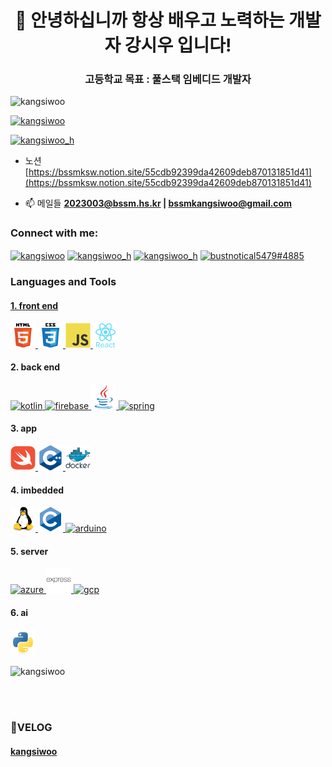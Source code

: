 <h1 align="center">👋 안녕하십니까 항상 배우고 노력하는 개발자 강시우 입니다!</h1>
<h3 align="center">고등학교 목표 : 풀스택 임베디드 개발자</h3>

<p align="left"> <img src="https://komarev.com/ghpvc/?username=kangsiwoo&label=Profile%20views&color=0e75b6&style=flat" alt="kangsiwoo" /> </p>

<p align="left"> <a href="https://github.com/ryo-ma/github-profile-trophy"><img src="https://github-profile-trophy.vercel.app/?username=kangsiwoo" alt="kangsiwoo" /></a> </p>

<p align="left"> <a href="https://twitter.com/kangsiwoo_h" target="blank"><img src="https://img.shields.io/twitter/follow/kangsiwoo_h?logo=twitter&style=for-the-badge" alt="kangsiwoo_h" /></a> </p>

- 노션 [https://bssmksw.notion.site/55cdb92399da42609deb870131851d41](https://bssmksw.notion.site/55cdb92399da42609deb870131851d41)

- 📫 메일들 **2023003@bssm.hs.kr | bssmkangsiwoo@gmail.com**


<h3 align="left">Connect with me:</h3>
<p align="left">
<a href="https://dev.to/kangsiwoo" target="blank"><img align="center" src="https://raw.githubusercontent.com/rahuldkjain/github-profile-readme-generator/master/src/images/icons/Social/devto.svg" alt="kangsiwoo" height="30" width="40" /></a>
<a href="https://twitter.com/kangsiwoo_h" target="blank"><img align="center" src="https://raw.githubusercontent.com/rahuldkjain/github-profile-readme-generator/master/src/images/icons/Social/twitter.svg" alt="kangsiwoo_h" height="30" width="40" /></a>
<a href="https://instagram.com/kangsiwoo_h" target="blank"><img align="center" src="https://raw.githubusercontent.com/rahuldkjain/github-profile-readme-generator/master/src/images/icons/Social/instagram.svg" alt="kangsiwoo_h" height="30" width="40" /></a>
<a href="https://discord.gg/bustnotical5479#4885" target="blank"><img align="center" src="https://raw.githubusercontent.com/rahuldkjain/github-profile-readme-generator/master/src/images/icons/Social/discord.svg" alt="bustnotical5479#4885" height="30" width="40" /></a>
</p>

<h3 align="left">Languages and Tools</h3>
<p align="left"> <a href="https://www.arduino.cc/" target="_blank" rel="noreferrer"> 
<h4>1. front end</h4>
<!--  html  -->
<a href="https://www.w3.org/html/" target="_blank" rel="noreferrer"> <img src="https://raw.githubusercontent.com/devicons/devicon/master/icons/html5/html5-original-wordmark.svg" alt="html5" width="40" height="40"/> </a> 
<!--  CSS  -->
<a href="https://www.w3schools.com/css/" target="_blank" rel="noreferrer"> <img src="https://raw.githubusercontent.com/devicons/devicon/master/icons/css3/css3-original-wordmark.svg" alt="css3" width="40" height="40"/> </a>
<!--  javascript  -->
<a href="https://developer.mozilla.org/en-US/docs/Web/JavaScript" target="_blank" rel="noreferrer"> <img src="https://raw.githubusercontent.com/devicons/devicon/master/icons/javascript/javascript-original.svg" alt="javascript" width="40" height="40"/> </a>
  <!--  react  -->
<a href="https://reactjs.org/" target="_blank" rel="noreferrer"> <img src="https://raw.githubusercontent.com/devicons/devicon/master/icons/react/react-original-wordmark.svg" alt="react" width="40" height="40"/> </a>

<h4>2. back end</h4>
<!--  kotlin  -->
<a href="https://kotlinlang.org" target="_blank" rel="noreferrer"> <img src="https://www.vectorlogo.zone/logos/kotlinlang/kotlinlang-icon.svg" alt="kotlin" width="40" height="40"/> </a>
  <!--  firebase  -->
<a href="https://firebase.google.com/" target="_blank" rel="noreferrer"> <img src="https://www.vectorlogo.zone/logos/firebase/firebase-icon.svg" alt="firebase" width="40" height="40"/> </a>
<!--  java  -->
<a href="https://www.java.com" target="_blank" rel="noreferrer"> <img src="https://raw.githubusercontent.com/devicons/devicon/master/icons/java/java-original.svg" alt="java" width="40" height="40"/> </a>
<!--  spring  -->
<a href="https://spring.io/" target="_blank" rel="noreferrer"> <img src="https://www.vectorlogo.zone/logos/springio/springio-icon.svg" alt="spring" width="40" height="40"/> </a>
<h4>3. app</h4>
<!--  swift  -->
  <a href="https://developer.apple.com/swift/" target="_blank" rel="noreferrer"> <img src="https://raw.githubusercontent.com/devicons/devicon/master/icons/swift/swift-original.svg" alt="swift" width="40" height="40"/> </a>
<!--  C++  -->
<a href="https://www.w3schools.com/cpp/" target="_blank" rel="noreferrer"> <img src="https://raw.githubusercontent.com/devicons/devicon/master/icons/cplusplus/cplusplus-original.svg" alt="cplusplus" width="40" height="40"/> </a>
<!--  docker  -->
<a href="https://www.docker.com/" target="_blank" rel="noreferrer"> <img src="https://raw.githubusercontent.com/devicons/devicon/master/icons/docker/docker-original-wordmark.svg" alt="docker" width="40" height="40"/> </a>
<h4>4. imbedded</h4>
  <!--  linux  -->
<a href="https://www.linux.org/" target="_blank" rel="noreferrer"> <img src="https://raw.githubusercontent.com/devicons/devicon/master/icons/linux/linux-original.svg" alt="linux" width="40" height="40"/> </a>
<!--  C  -->
<a href="https://www.cprogramming.com/" target="_blank" rel="noreferrer"> <img src="https://raw.githubusercontent.com/devicons/devicon/master/icons/c/c-original.svg" alt="c" width="40" height="40"/> </a>
<!-- arduino -->
<a href="https://www.arduino.cc/" target="_blank" rel="noreferrer"> <img src="https://cdn.worldvectorlogo.com/logos/arduino-1.svg" alt="arduino" width="40" height="40"/> </a>
<h4>5. server</h4>
<!--  azure  -->
<a href="https://azure.microsoft.com/en-in/" target="_blank" rel="noreferrer"> <img src="https://www.vectorlogo.zone/logos/microsoft_azure/microsoft_azure-icon.svg" alt="azure" width="40" height="40"/> </a>
<!--  express  -->
<a href="https://expressjs.com" target="_blank" rel="noreferrer" style="background-color: white"> <img src="https://raw.githubusercontent.com/devicons/devicon/master/icons/express/express-original-wordmark.svg" alt="express" width="40" height="40"/> </a>
<!--  google cloud platform  -->
<a href="https://cloud.google.com" target="_blank" rel="noreferrer"> <img src="https://www.vectorlogo.zone/logos/google_cloud/google_cloud-icon.svg" alt="gcp" width="40" height="40"/> </a> 
<h4>6. ai</h4>
  <!--  python  -->
  <a href="https://www.python.org" target="_blank" rel="noreferrer"> <img src="https://raw.githubusercontent.com/devicons/devicon/master/icons/python/python-original.svg" alt="python" width="40" height="40"/> </a>
  <br>
<p><img align="center" src="https://github-readme-streak-stats.herokuapp.com/?user=kangsiwoo&" alt="kangsiwoo" /></p>
  <br>
  <br>
  <h3>📕VELOG</h3>
  <a href="https://velog.io/@kangsiwoo"><h4>kangsiwoo</h4></a>
  <!-- VELOG:START -->
  <!-- VELOG:END -->
